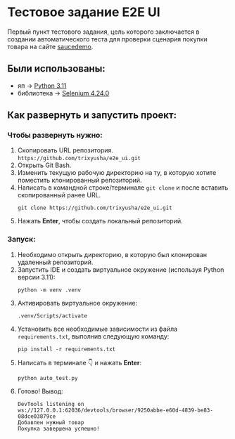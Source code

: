 # Тестовое задание E2E UI
Первый пункт тестового задания, цель которого заключается в создании автоматического теста для проверки сценария покупки товара на сайте [saucedemo](https://www.saucedemo.com/).

## Были использованы: 
* яп -> [Python 3.11](https://www.python.org/downloads/release/python-3110/)
* библиотека -> [Selenium 4.24.0](https://www.selenium.dev/selenium/docs/api/py/)

## Как развернуть и запустить проект:
### Чтобы развернуть нужно: 
1. Скопировать URL репозитория.
    `https://github.com/trixyusha/e2e_ui.git`
2. Открыть Git Bash.
3. Изменить текущую рабочую директорию на ту, в которую хотите поместить клонированный репозиторий.
4. Написать в командной строке/терминале `git clone` и после вставить скопированный ранее URL.
    ```console
    git clone https://github.com/trixyusha/e2e_ui.git
    ```
5. Нажать **Enter**, чтобы создать локальный репозиторий.
### Запуск:
1. Необходимо открыть директорию, в которую был клонирован удаленный репозиторий.
2. Запустить IDE и создать виртуальное окружение (используя Python версии 3.11):
    ```console
    python -m venv .venv
    ```
3. Активировать виртуальное окружение:
    ```console
    .venv/Scripts/activate
    ```
4. Установить все необходимые зависимости из файла `requirements.txt`, выполнив следующую команду:
    ```console
    pip install -r requirements.txt
    ```
5. Написать в терминале 👇 и нажать **Enter**:
    ```console
    python auto_test.py
    ```
6. Готово! Вывод:
    ```console
    DevTools listening on ws://127.0.0.1:62036/devtools/browser/9250abbe-e60d-4839-be83-08dce03879ce  
    Добавлен нужный товар  
    Покупка завершена успешно!
    ```
